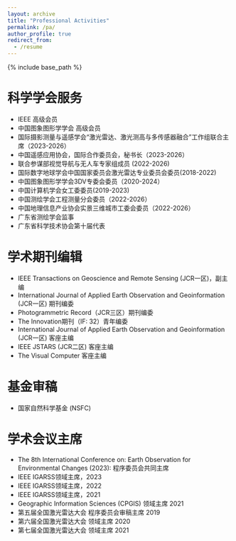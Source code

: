 ```yaml
---
layout: archive
title: "Professional Activities"
permalink: /pa/
author_profile: true
redirect_from:
  - /resume
---
```


{% include base_path %}

 
科学学会服务
======
*	IEEE 高级会员
*	中国图象图形学学会 高级会员
*	国际摄影测量与遥感学会“激光雷达、激光测高与多传感器融合”工作组联合主席（2023-2026）
*	中国遥感应用协会，国际合作委员会，秘书长（2023-2026）
*	联合参谋部视觉导航与无人车专家组成员 (2022-2026)
*	国际数字地球学会中国国家委员会激光雷达专业委员会委员(2018-2022)
*	中国图象图形学学会3DV专委会委员（2020-2024）
*	中国计算机学会女工委委员(2019-2023)
*	中国测绘学会工程测量分会委员（2022-2026）
*	中国地理信息产业协会实景三维城市工委会委员（2022-2026）
*	广东省测绘学会监事
*	广东省科学技术协会第十届代表

学术期刊编辑
======
*	IEEE Transactions on Geoscience and Remote Sensing (JCR一区)，副主编
*	International Journal of Applied Earth Observation and Geoinformation (JCR一区) 期刊编委
*	Photogrammetric Record（JCR三区）期刊编委
*	The Innovation期刊（IF: 32）青年编委
*	International Journal of Applied Earth Observation and Geoinformation (JCR一区) 客座主编
*	IEEE JSTARS (JCR二区) 客座主编
*	The Visual Computer 客座主编

基金审稿
======
*	国家自然科学基金 (NSFC)

学术会议主席
======
*	The 8th International Conference on: Earth Observation for Environmental Changes (2023): 程序委员会共同主席
*	IEEE IGARSS领域主席，2023
*	IEEE IGARSS领域主席，2022
*	IEEE IGARSS领域主席，2021
*	Geographic Information Sciences (CPGIS) 领域主席 2021
*	第五届全国激光雷达大会 程序委员会审稿主席 2019
*	第六届全国激光雷达大会 领域主席 2020
*	第七届全国激光雷达大会 领域主席 2021
